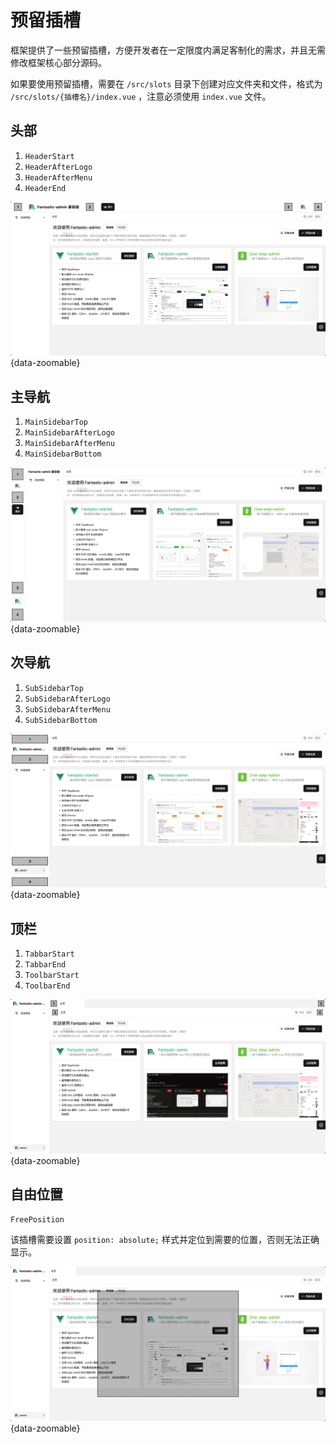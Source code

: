 # 预留插槽

框架提供了一些预留插槽，方便开发者在一定限度内满足客制化的需求，并且无需修改框架核心部分源码。

如果要使用预留插槽，需要在 `/src/slots` 目录下创建对应文件夹和文件，格式为 `/src/slots/{插槽名}/index.vue` ，注意必须使用 `index.vue` 文件。

## 头部

1. `HeaderStart`
2. `HeaderAfterLogo`
3. `HeaderAfterMenu` <Badge text="v5.3.0" />
4. `HeaderEnd`

![](/slots-header.png){data-zoomable}

## 主导航

1. `MainSidebarTop`
2. `MainSidebarAfterLogo`
3. `MainSidebarAfterMenu` <Badge text="v5.3.0" />
4. `MainSidebarBottom`

![](/slots-main-sidebar.png){data-zoomable}

## 次导航

1. `SubSidebarTop`
2. `SubSidebarAfterLogo`
3. `SubSidebarAfterMenu` <Badge text="v5.3.0" />
4. `SubSidebarBottom`

![](/slots-sub-sidebar.png){data-zoomable}

## 顶栏

1. `TabbarStart`
2. `TabbarEnd`
3. `ToolbarStart`
4. `ToolbarEnd`

![](/slots-topbar.png){data-zoomable}

## 自由位置

`FreePosition`

该插槽需要设置 `position: absolute;` 样式并定位到需要的位置，否则无法正确显示。

![](/slots-free-position.png){data-zoomable}